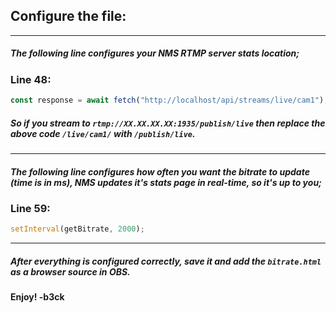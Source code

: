 ## Configure the file:
---
##### The following line configures your NMS RTMP server stats location;

### Line 48:
```javascript
const response = await fetch("http://localhost/api/streams/live/cam1");
```
##### So if you stream to `rtmp://XX.XX.XX.XX:1935/publish/live` then replace the above code `/live/cam1/` with `/publish/live`.
---

##### The following line configures how often you want the bitrate to update (time is in ms), NMS updates it's stats page in real-time, so it's up to you;

### Line 59:
```javascript
setInterval(getBitrate, 2000);
```
---

##### After everything is configured correctly, save it and add the `bitrate.html` as a browser source in OBS.

#### Enjoy! -b3ck
